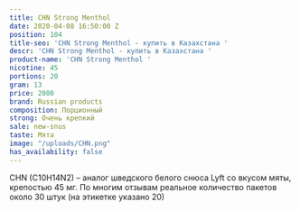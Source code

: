 ```yaml
---
title: CHN Strong Menthol
date: 2020-04-08 16:50:00 Z
position: 104
title-seo: 'CHN Strong Menthol - купить в Казахстана '
descr: 'CHN Strong Menthol - купить в Казахстана '
product-name: 'CHN Strong Menthol '
nicotine: 45
portions: 20
gram: 13
price: 2000
brand: Russian products
composition: Порционный
strong: Очень крепкий
sale: new-snus
taste: Мята
image: "/uploads/CHN.png"
has_availability: false
---
```


CHN (C10H14N2) – аналог шведского белого снюса Lyft со вкусом мяты, крепостью 45 мг. По многим отзывам реальное количество пакетов около 30 штук (на этикетке указано 20)